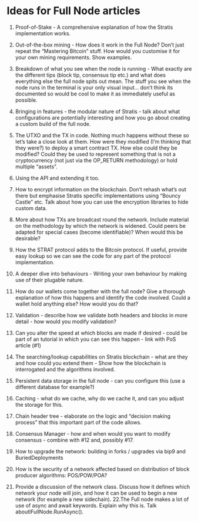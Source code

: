 # Ideas for Full Node articles 

1. Proof-of-Stake - A comprehensive explanation of how the Stratis implementation works.
2. Out-of-the-box mining - How does it work in the Full Node? Don’t just repeat the “Mastering Bitcoin” stuff. How would you customise it for your own mining requirements. Show examples.
3. Breakdown of what you see when the node is running - What exactly are the different tips (block tip, consensus tip etc.) and what does everything else the full node spits out mean. The stuff you see when the node runs in the terminal is your only visual input… don’t think its documented so would be cool to make it as immediately useful as possible.
4. Bringing in features - the modular nature of Stratis - talk about what configurations are potentially interesting and how you go about creating a custom build of the full node.
5. The UTXO and the TX in code. Nothing much happens without these so let’s take a close look at them. How were they modified (I’m thinking that they were?) to deploy a smart contract TX. How else could they be modified? Could they be used to represent something that is not a cryptocurrency (not just via the OP_RETURN methodology) or hold multiple “assets”.
6. Using the API and extending it too.
7. How to encrypt information on the blockchain. Don’t rehash what’s out there but emphasise Stratis specific implementations using “Bouncy Castle” etc. Talk about how you can use the encryption libraries to hide custom data.
8. More about how TXs are broadcast round the network. Include material on the methodology by which the network is widened. Could peers be adapted for special cases (become identifiable)? When would this be desirable?
9. How the STRAT protocol adds to the Bitcoin protocol. If useful, provide easy lookup so we can see the code for any part of the protocol implementation.
10. A deeper dive into behaviours - Writing your own behaviour by making use of their plugable nature.
11. How do our wallets come together with the full node? Give a thorough explanation of how this happens and identify the code involved. Could a wallet hold anything else? How would you do that?
12. Validation - describe how we validate both headers and blocks in more detail - how would you modify validation?
13. Can you alter the speed at which blocks are made if desired - could be part of an tutorial in which you can see this happen - link with PoS article (#1)
14. The searching/lookup capabilities on Stratis blockchain - what are they and how could you extend them - Show how the blockchain is interrogated and the algorithms involved.
15. Persistent data storage in the full node - can you configure this (use a different database for example?)
16. Caching - what do we cache, why do we cache it, and can you adjust the storage for this.

17. Chain header tree - elaborate on the logic and “decision making process” that this important part of the code allows.
18. Consensus Manager - how and when would you want to modify consensus - combine with #12 and, possibly #17.
19. How to upgrade the network: building in forks / upgrades via bip9 and BuriedDeployments
20. How is the security of a network affected based on distribution of block producer algorithms: POS/POW/POA?
21. Provide a discussion of the network class. Discuss how it defines which network your node will join, and how it can be used to begin a new network (for example a new sidechain).
22.The Full node makes a lot of use of async and await keywords. Explain why this is. Talk aboutIFullNode.RunAsync(). 
